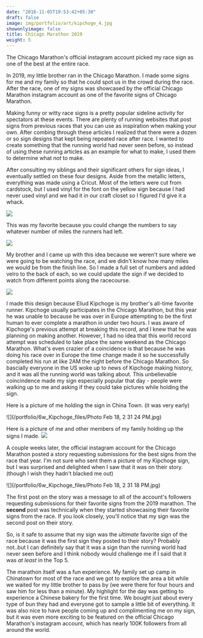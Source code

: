 ```yaml
---
date: "2016-11-05T19:53:42+05:30"
draft: false
image: img/portfolio/art/kipchoge_4.jpg
showonlyimage: false
title: Chicago Marathon 2019
weight: 5
---
```


The Chicago Marathon's official instagram account picked my race sign as one of the best at the entire race.

<!--more-->

In 2019, my little brother ran in the Chicago Marathon. I made some signs for me and my family so that he could spot us in the crowd during the race. After the race, one of my signs was showcased by the official Chicago Marathon instagram account as one of the favorite signs of Chicago Marathon. 

Making funny or witty race signs is a pretty popular sideline activity for spectators at these events. There are plenty of running websites that post signs from previous races that you can use as inspiration when making your own. After combing through these articles I realized that there were a dozen or so sign designs that kept being repeated race after race. I wanted to create something that the running world had never seen before, so instead of using these running articles as an example for what to make, I used them to determine what *not* to make. 

After consulting my siblings and their significant others for sign ideas, I eventually settled on these four designs. Aside from the metallic letters, everything was made using a Cricut. Most of the letters were cut from cardstock, but I used vinyl for the font on the yellow sign because I had never used vinyl and we had it in our craft closet so I figured I'd give it a whack. 

![](/portfolio/6w_Kipchoge_files/chicago_all4.jpg)

This was my favorite because you could change the numbers to say whatever number of miles the runners had left.

![](/portfolio/6w_Kipchoge_files/chicago_E.gif)

My brother and I came up with this idea because we weren't sure where we were going to be watching the race, and we didn't know how many miles we would be from the finish line. So I made a full set of numbers and added velro to the back of each, so we could update the sign if we decided to watch  from different points along the racecourse. 

![](/portfolio/6w_Kipchoge_files/cool_like_kip.jpg)

I made this design because Eliud Kipchoge is my brother's all-time favorite runner. Kipchoge usually participates in the Chicago Marathon, but this year he was unable to because he was over in Europe attempting to be the first human to ever complete a marathon in under two hours. I was aware of Kipchoge's previous attempt at breaking this record, and I knew that he was planning on making another. However, I had no idea that this world record attempt was scheduled to take place the same weekend as the Chicago Marathon. What's even crazier of a coincidence is that because he was doing his race over in Europe the time change made it so he successfully completed his run at like 2AM the night before the Chicago Marathon. So bascially everyone in the US woke up to news of Kipchoge making history, and it was all the running world was talking about. This unbelievable coincindence made my sign especially popular that day - people were walking up to me and asking if they could take pictures while holding the sign. 

Here is a picture of me holding the sign in China Town. (it was very early)

![](/portfolio/6w_Kipchoge_files/Photo Feb 18, 2 31 24 PM.jpg)

Here is a picture of me and other members of my family holding up the signs I made. 
![](/portfolio/6w_Kipchoge_files/me_w_fam.JPG)

A couple weeks later, the official instagram account for the Chicago Marathon posted a story requesting submissions for the best signs from the race that year. I'm not sure who sent them a picture of my Kipchoge sign, but I was surprised and delighted when I saw that it was on their story. (though I wish they hadn't blacked me out)

![](/portfolio/6w_Kipchoge_files/Photo Feb 18, 2 31 18 PM.jpg)

The first post on the story was a message to all of the account's followers requesting submissions for their favorite signs from the 2019 marathon. The **second** post was technically when they started showcasing their favorite signs from the race. If you look closely, you'll notice that my sign was the second post on their story. 

So, is it safe to assume that my sign was the *ultimate* favorite sign of the race because it was the first sign they posted to their story? Probably not..but I can definitely say that it was a sign than the running world had never seen before and I think nobody would challenge me if I said that it was *at least* in the Top 5.  

The marathon itself was a fun experience. My family set up camp in Chinatown for most of the race and we got to explore the area a bit while we waited for my little brother to pass by (we were there for four hours and saw him for less than a minute). My highlight for the day was getting to experience a Chinese bakery for the first time. We bought just about every type of bun they had and everyone got to sample a little bit of everything. It was also nice to have people coming up and complimenting me on my sign, but it was even more exciting to be featured on the official Chicago Marathon's instagram account, which has nearly 100K followers from all around the world. 



 
